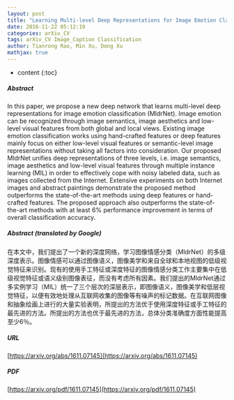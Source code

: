 ```yaml
---
layout: post
title: "Learning Multi-level Deep Representations for Image Emotion Classification"
date: 2016-11-22 05:12:19
categories: arXiv_CV
tags: arXiv_CV Image_Caption Classification
author: Tianrong Rao, Min Xu, Dong Xu
mathjax: true
---
```


* content
{:toc}

##### Abstract
In this paper, we propose a new deep network that learns multi-level deep representations for image emotion classification (MldrNet). Image emotion can be recognized through image semantics, image aesthetics and low-level visual features from both global and local views. Existing image emotion classification works using hand-crafted features or deep features mainly focus on either low-level visual features or semantic-level image representations without taking all factors into consideration. Our proposed MldrNet unifies deep representations of three levels, i.e. image semantics, image aesthetics and low-level visual features through multiple instance learning (MIL) in order to effectively cope with noisy labeled data, such as images collected from the Internet. Extensive experiments on both Internet images and abstract paintings demonstrate the proposed method outperforms the state-of-the-art methods using deep features or hand-crafted features. The proposed approach also outperforms the state-of-the-art methods with at least 6% performance improvement in terms of overall classification accuracy.

##### Abstract (translated by Google)
在本文中，我们提出了一个新的深度网络，学习图像情感分类（MldrNet）的多级深度表示。图像情感可以通过图像语义，图像美学和来自全球和本地视图的低级视觉特征来识别。现有的使用手工特征或深度特征的图像情感分类工作主要集中在低级视觉特征或语义级别图像表征，而没有考虑所有因素。我们提出的MldrNet通过多实例学习（MIL）统一了三个层次的深层表示，即图像语义，图像美学和低层视觉特征，以便有效地处理从互联网收集的图像等有噪声的标记数据。在互联网图像和抽象绘画上进行的大量实验表明，所提出的方法优于使用深度特征或手工特征的最先进的方法。所提出的方法也优于最先进的方法，总体分类准确度方面性能提高至少6％。

##### URL
[https://arxiv.org/abs/1611.07145](https://arxiv.org/abs/1611.07145)

##### PDF
[https://arxiv.org/pdf/1611.07145](https://arxiv.org/pdf/1611.07145)


